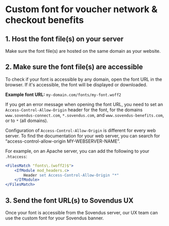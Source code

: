 # Custom font for voucher network & checkout benefits

## 1. Host the font file(s) on your server

Make sure the font file(s) are hosted on the same domain as your website.

## 2. Make sure the font file(s) are accessible

To check if your font is accessible by any domain, open the font URL in the browser. If it's accessible, the font will be displayed or downloaded.

**Example font URL:** `my-domain.com/fonts/my-font.woff2`

If you get an error message when opening the font URL, you need to set an `Access-Control-Allow-Origin` header for the font, for the domains `www.sovendus-connect.com`, `*.sovendus.com`, and `www.sovendus-benefits.com`, or to `*` (all domains).

Configuration of `Access-Control-Allow-Origin` is different for every web server. To find the documentation for your web server, you can search for “access-control-allow-origin MY-WEBSERVER-NAME”.

For example, on an Apache server, you can add the following to your `.htaccess`:

```apache
<FilesMatch "fonts\.(woff2)$">
    <IfModule mod_headers.c>
        Header set Access-Control-Allow-Origin "*"
    </IfModule>
</FilesMatch>
```

## 3. Send the font URL(s) to Sovendus UX

Once your font is accessible from the Sovendus server, our UX team can use the custom font for your Sovendus banner.